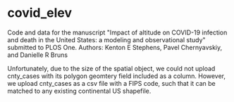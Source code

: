 # covid_elev
Code and data for the manuscript "Impact of altitude on COVID-19 infection and death in the United States: a modeling and observational study" submitted to PLOS One. 
Authors: Kenton E Stephens, Pavel Chernyavskiy, and Danielle R Bruns

Unfortunately, due to the size of the spatial object, we could not upload cnty_cases with its polygon geomtery field included as a column. However, we upload cnty_cases as a csv file with a FIPS code, such that it can be matched to any existing continental US shapefile.
